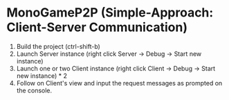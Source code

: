# MonoGameP2P (Simple-Approach: Client-Server Communication)

1. Build the project (ctrl-shift-b)
2. Launch Server instance (right click Server -> Debug -> Start new instance)
3. Launch one or two Client instance (right click Client -> Debug -> Start new instance) * 2
4. Follow on Client's view and input the request messages as prompted on the console.
